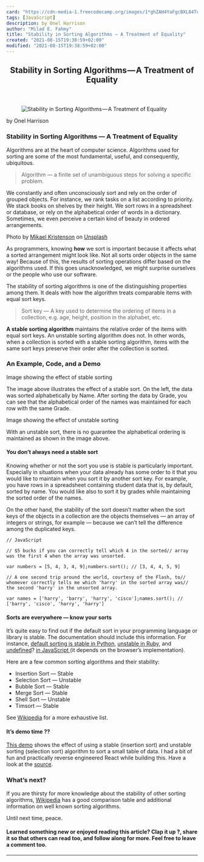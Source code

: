 ```yaml
---
card: "https://cdn-media-1.freecodecamp.org/images/1*ghZAH4YaFgcBXL84TuMLXw.jpeg"
tags: [JavaScript]
description: by Onel Harrison
author: "Milad E. Fahmy"
title: "Stability in Sorting Algorithms — A Treatment of Equality"
created: "2021-08-15T19:38:59+02:00"
modified: "2021-08-15T19:38:59+02:00"
---
```

<div class="site-wrapper">
<main id="site-main" class="site-main outer">
<div class="inner">
<article class="post-full post tag-javascript tag-software-development tag-algorithms tag-programming tag-computer-science ">
<header class="post-full-header">
<h1 class="post-full-title">Stability in Sorting Algorithms — A Treatment of Equality</h1>
</header>
<figure class="post-full-image">
<picture>
<source media="(max-width: 700px)" sizes="1px" srcset="data:image/gif;base64,R0lGODlhAQABAIAAAAAAAP///yH5BAEAAAAALAAAAAABAAEAAAIBRAA7 1w">
<source media="(min-width: 701px)" sizes="(max-width: 800px) 400px,
(max-width: 1170px) 700px,
1400px" srcset="https://cdn-media-1.freecodecamp.org/images/1*ghZAH4YaFgcBXL84TuMLXw.jpeg 300w,
https://cdn-media-1.freecodecamp.org/images/1*ghZAH4YaFgcBXL84TuMLXw.jpeg 600w,
https://cdn-media-1.freecodecamp.org/images/1*ghZAH4YaFgcBXL84TuMLXw.jpeg 1000w,
https://cdn-media-1.freecodecamp.org/images/1*ghZAH4YaFgcBXL84TuMLXw.jpeg 2000w">
<img onerror="this.style.display='none'" src="https://cdn-media-1.freecodecamp.org/images/1*ghZAH4YaFgcBXL84TuMLXw.jpeg" alt="Stability in Sorting Algorithms — A Treatment of Equality">
</picture>
</figure>
<section class="post-full-content">
<div class="post-content medium-migrated-article">
<p>by Onel Harrison</p>
<h1 id="stability-in-sorting-algorithms-a-treatment-of-equality">Stability in Sorting Algorithms — A Treatment of Equality</h1>
<p>Algorithms are at the heart of computer science. Algorithms used for sorting are some of the most fundamental, useful, and consequently, ubiquitous.</p>
<blockquote>Algorithm — a finite set of unambiguous steps for solving a specific problem.</blockquote>
<p>We constantly and often unconsciously sort and rely on the order of grouped objects. For instance, we rank tasks on a list according to priority. We stack books on shelves by their height. We sort rows in a spreadsheet or database, or rely on the alphabetical order of words in a dictionary. Sometimes, we even perceive a certain kind of beauty in ordered arrangements.</p>
<figcaption>Photo by <a href="https://unsplash.com/photos/6GjHwABuci4?utm_source=unsplash&amp;utm_medium=referral&amp;utm_content=creditCopyText" rel="noopener" target="_blank" title="">Mikael Kristenson</a> on <a href="https://unsplash.com/search/photos/order-placement?utm_source=unsplash&amp;utm_medium=referral&amp;utm_content=creditCopyText" rel="noopener" target="_blank" title="">Unsplash</a></figcaption>
</figure>
<p>As programmers, knowing <strong>how</strong> we sort is important because it affects what a sorted arrangement might look like. Not all sorts order objects in the same way! Because of this, the results of sorting operations differ based on the algorithms used. If this goes unacknowledged, we might surprise ourselves or the people who use our software.</p>
<p>The stability of sorting algorithms is one of the distinguishing properties among them. It deals with how the algorithm treats comparable items with equal sort keys.</p>
<blockquote>Sort key — A key used to determine the ordering of items in a collection, e.g. age, height, position in the alphabet, etc.</blockquote>
<p><strong>A stable sorting algorithm</strong> maintains the relative order of the items with equal sort keys. An unstable sorting algorithm does not. In other words, when a collection is sorted with a stable sorting algorithm, items with the same sort keys preserve their order after the collection is sorted.</p>
<h3 id="an-example-code-and-a-demo">An Example, Code, and a Demo</h3>
<figcaption>Image showing the effect of stable sorting</figcaption>
</figure>
<p>The image above illustrates the effect of a stable sort. On the left, the data was sorted alphabetically by Name. After sorting the data by Grade, you can see that the alphabetical order of the names was maintained for each row with the same Grade.</p>
<figcaption>Image showing the effect of unstable sorting</figcaption>
</figure>
<p>With an unstable sort, there is no guarantee the alphabetical ordering is maintained as shown in the image above.</p>
<h4 id="you-don-t-always-need-a-stable-sort">You don’t always need a stable sort</h4>
<p>Knowing whether or not the sort you use is stable is particularly important. Especially in situations when your data already has some order to it that you would like to maintain when you sort it by another sort key. For example, you have rows in a spreadsheet containing student data that is, by default, sorted by name. You would like also to sort it by grades while maintaining the sorted order of the names.</p>
<p>On the other hand, the stability of the sort doesn’t matter when the sort keys of the objects in a collection are the objects themselves — an array of integers or strings, for example — because we can’t tell the difference among the duplicated keys.</p><pre><code>// JavaScript</code></pre><pre><code>// $5 bucks if you can correctly tell which 4 in the sorted// array was the first 4 when the array was unsorted.</code></pre><pre><code>var numbers = [5, 4, 3, 4, 9];numbers.sort(); // [3, 4, 4, 5, 9]</code></pre><pre><code>// A one second trip around the world, courtesy of the Flash, to// whomever correctly tells me which 'harry' in the sorted array was// the second 'harry' in the unsorted array.</code></pre><pre><code>var names = ['harry', 'barry', 'harry', 'cisco'];names.sort(); // ['barry', 'cisco', 'harry', 'harry']</code></pre>
<h4 id="sorts-are-everywhere-know-your-sorts">Sorts are everywhere — know your sorts</h4>
<p>It’s quite easy to find out if the default sort in your programming language or library is stable. The documentation should include this information. For instance, <a href="https://wiki.python.org/moin/HowTo/Sorting" rel="noopener">default sorting is stable in Python</a>, <a href="https://ruby-doc.org/core-2.0.0/Enumerable.html#method-i-sort" rel="noopener">unstable in Ruby</a>, and <a href="http://www.ecma-international.org/ecma-262/7.0/index.html#sec-array.prototype.sort" rel="noopener">undefined</a>? <a href="http://www.ecma-international.org/ecma-262/7.0/index.html#sec-array.prototype.sort" rel="noopener">in JavaScript </a>(it depends on the browser’s implementation).</p>
<p>Here are a few common sorting algorithms and their stability:</p>
<ul>
<li>Insertion Sort — Stable</li>
<li>Selection Sort — Unstable</li>
<li>Bubble Sort — Stable</li>
<li>Merge Sort — Stable</li>
<li>Shell Sort — Unstable</li>
<li>Timsort — Stable</li>
</ul>
<p>See <a href="https://en.wikipedia.org/wiki/Sorting_algorithm#Stability" rel="noopener">Wikipedia</a> for a more exhaustive list.</p>
<h4 id="it-s-demo-time-">It’s demo time ?‍?</h4>
<p><a href="https://onelharrison.com/sort-stability-demo/" rel="noopener">This demo</a> shows the effect of using a stable (insertion sort) and unstable sorting (selection sort) algorithm to sort a small table of data. I had a bit of fun and practically reverse engineered React while building this. Have a look at the <a href="https://github.com/onelharrison/sort-stability-demo" rel="noopener">source</a>.</p>
<h3 id="what-s-next">What’s next?</h3>
<p>If you are thirsty for more knowledge about the stability of other sorting algorithms, <a href="https://en.wikipedia.org/wiki/Sorting_algorithm#Stability" rel="noopener">Wikipedia</a> has a good comparison table and additional information on well known sorting algorithms.</p>
<p>Until next time, peace.</p>
<h4 id="learned-something-new-or-enjoyed-reading-this-article-clap-it-up-share-it-so-that-others-can-read-too-and-follow-along-for-more-feel-free-to-leave-a-comment-too-">Learned something new or enjoyed reading this article? Clap it up ?, share it so that others can read too, and follow along for more. Feel free to leave a comment too.</h4>
</div>
<hr>
</section>
</article>
</div>
</main>
</div>
<!-- Google Tag Manager (noscript) -->
<!-- End Google Tag Manager (noscript) -->
